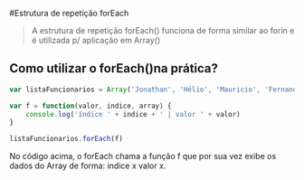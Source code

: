 #Estrutura de repetição forEach
>A estrutura de repetição forEach() funciona de forma similar ao forin e é utilizada p/ aplicação em Array()

## Como utilizar o forEach()na prática?

```js
var listaFuncionarios = Array('Jonathan', 'Hélio', 'Mauricio', 'Fernando', 'Mônica', 'Meiry')

var f = function(valor, indice, array) {
    console.log('índice ' + indice + ' | valor ' + valor)
}

listaFuncionarios.forEach(f)
```

No código acima, o forEach chama a função f que por sua vez exibe os dados do Array de forma: indice x valor x.